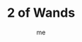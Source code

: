 ---
# basics
title     		 : "2 of Wands"
token					 : 'wands-02'
card_type			 : '' # major, minor, court
layout				 : "tarot-card"
author    		 : 'me'
one_liner 		 : "Conflict, decision, option, individuality"
alt_names			 : ['Dominion', 'Success']
images				 : ['/assets/images/tarot/rws/rw-wands-02.jpg']
keywords			 : ['conflict', 'decision', 'option', 'individuality']
url						 : 'tarot/cards/wands-02'
aliases				 : []

meaning_light  : "Having a choice. Offering or being offered an option. Seeing the value of another person’s approach. Understanding there’s more than one way to “skin a cat.” Successfully doing more than one thing at a time. Being empowered to make a choice."

meaning_shadow : "Misrepresenting your intentions. Doing one thing while desiring another. Changing course mid-stream for no good reason. Refusing to change your goal even when pursuing it no longer makes sense. Disregarding the input of others."

# more detail
correspondence_planet 			: "Mars"
correspondence_astrological : "Aries"
correspondence_story 				: "The main character is confronted with an alternative goal."
correspondence_affirmation  : "With my goals in mind, I make confident choices."

advice_relationships 	 : "To what extent does everyone involved in your situation want the same thing? The actions people take reveal their true inclinations. To gain insight into the goals of others, study what they do. Are their actions in line with their stated goals? Are yours?"

advice_work 					 : "No one can serve two masters. Before proceeding, determine exactly how much authority you have in this matter. In addition, it’s time to decide which “To Do” items move you closer to your personal goals…and which ones are merely consuming your limited time and energy."

advice_spirituality 	 : "Others will have their opinions, but ultimately, you must decide what spiritual practices are right for you. Speak your mind and share your own views with courage and honesty. Answering the call of Spirit may dictate taking the road less traveled by."

advice_personal_growth : "While others become slaves to fashion and convention, you should work to express yourself. What sets you apart? What makes you unique? These are qualities worth celebrating. Rather than give in to brow-beating and peer pressure, set your own standards in all things."

advice_fortune_telling : "Beware false friends. Don’t be mealy-mouthed; say what you think and do what you want to do."

questions	: ["If you could hold the world in your hands, would this help you make a better decision?", "In a conflict, how do you decide who wins?", "What values govern your decision-making process?", "What choice will you make if you make no choice at all?"]

# referenced in the symbols.toml data file
symbols	  : ['2', 'wands', 'bolted-wand', 'red-roses-and-white-lilies', 'moment-of-choice', 'globe']

# metadata
suppress_topnav : true
related_cards 	: []

---